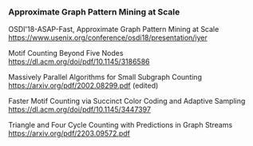 ### Approximate Graph Pattern Mining at Scale


OSDI'18-ASAP-Fast, Approximate Graph Pattern Mining at Scale https://www.usenix.org/conference/osdi18/presentation/iyer

Motif Counting Beyond Five Nodes https://dl.acm.org/doi/pdf/10.1145/3186586

Massively Parallel Algorithms for Small Subgraph Counting https://arxiv.org/pdf/2002.08299.pdf (edited) 

Faster Motif Counting via Succinct Color Coding and Adaptive Sampling https://dl.acm.org/doi/pdf/10.1145/3447397

Triangle and Four Cycle Counting with Predictions in Graph Streams https://arxiv.org/pdf/2203.09572.pdf
